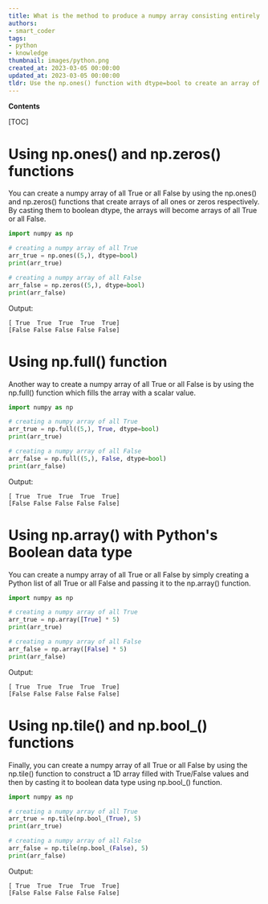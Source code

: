 ```yaml
---
title: What is the method to produce a numpy array consisting entirely of true or false values?
authors:
- smart_coder
tags:
- python
- knowledge
thumbnail: images/python.png
created_at: 2023-03-05 00:00:00
updated_at: 2023-03-05 00:00:00
tldr: Use the np.ones() function with dtype=bool to create an array of all True or np.zeros() function with dtype=bool to create an array of all False.
---
```


**Contents**

[TOC]

# Using np.ones() and np.zeros() functions
You can create a numpy array of all True or all False by using the np.ones() and np.zeros() functions that create arrays of all ones or zeros respectively. By casting them to boolean dtype, the arrays will become arrays of all True or all False.

```python
import numpy as np

# creating a numpy array of all True
arr_true = np.ones((5,), dtype=bool)
print(arr_true)

# creating a numpy array of all False
arr_false = np.zeros((5,), dtype=bool)
print(arr_false)
```

Output:
```
[ True  True  True  True  True]
[False False False False False]
```


# Using np.full() function
Another way to create a numpy array of all True or all False is by using the np.full() function which fills the array with a scalar value. 

```python
import numpy as np

# creating a numpy array of all True
arr_true = np.full((5,), True, dtype=bool)
print(arr_true)

# creating a numpy array of all False
arr_false = np.full((5,), False, dtype=bool)
print(arr_false)
```

Output:
```
[ True  True  True  True  True]
[False False False False False]
```


# Using np.array() with Python's Boolean data type
You can create a numpy array of all True or all False by simply creating a Python list of all True or all False and passing it to the np.array() function. 

```python
import numpy as np

# creating a numpy array of all True
arr_true = np.array([True] * 5)
print(arr_true)

# creating a numpy array of all False
arr_false = np.array([False] * 5)
print(arr_false)
```

Output:
```
[ True  True  True  True  True]
[False False False False False]
```


# Using np.tile() and np.bool_() functions
Finally, you can create a numpy array of all True or all False by using the np.tile() function to construct a 1D array filled with True/False values and then by casting it to boolean data type using np.bool_() function.

```python
import numpy as np

# creating a numpy array of all True
arr_true = np.tile(np.bool_(True), 5)
print(arr_true)

# creating a numpy array of all False
arr_false = np.tile(np.bool_(False), 5)
print(arr_false)
```

Output:
```
[ True  True  True  True  True]
[False False False False False]
```
